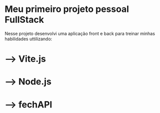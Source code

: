 # Meu primeiro projeto pessoal FullStack
Nesse projeto desenvolvi uma aplicação front e back para treinar minhas habilidades uttilizando:
# --> Vite.js
# --> Node.js
# --> fechAPI
